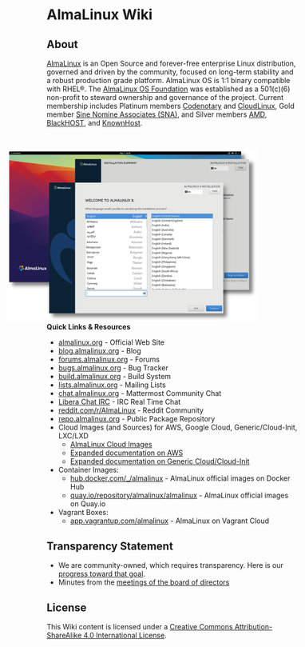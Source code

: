 # AlmaLinux Wiki


## About

[AlmaLinux](https://almalinux.org/) is an Open Source and forever-free enterprise Linux distribution, governed and driven by the community, focused on long-term stability and a robust production grade platform. AlmaLinux OS is 1:1 binary compatible with RHEL®.  The [AlmaLinux OS Foundation](Transparency.md) was established as a 501(c)(6) non-profit to steward ownership and governance of the project. Current membership includes Platinum members [Codenotary](https://codenotary.com/) and [CloudLinux](https://www.cloudlinux.com/), Gold member [Sine Nomine Associates (SNA)](https://www.sinenomine.net/), and Silver members [AMD](https://www.amd.com/en), [BlackHOST](https://black.host/), and [KnownHost](https://www.knownhost.com/).

<div>
<div>
<img src=/images/almalinux-readme.png style="float: right; margin-right: 80px; margin-top: 30px;">
</div>
<div>
<b>Quick Links & Resources</b>
<ul>
<li><a href="https://almalinux.org/">almalinux.org</a> - Official Web Site</li>
<li><a href="https://blog.almalinux.org">blog.almalinux.org</a> - Blog</li>
<li><a href="https://forums.almalinux.org">forums.almalinux.org</a> - Forums</li>
<li><a href="https://bugs.almalinux.org">bugs.almalinux.org</a> - Bug Tracker</li>
<li><a href="https://build.almalinux.org/">build.almalinux.org</a> - Build System</li>
<li><a href="https://lists.almalinux.org">lists.almalinux.org</a> - Mailing Lists</li>
<li><a href="https://chat.almalinux.org">chat.almalinux.org</a> - Mattermost Community Chat</li>
<li><a href="https://web.libera.chat/#almalinux">Libera Chat IRC</a> - IRC Real Time Chat</li>
<li><a href="https://www.reddit.com/r/AlmaLinux/">reddit.com/r/AlmaLinux</a> - Reddit Community</li>
<li><a href="https://repo.almalinux.org/">repo.almalinux.org</a> - Public Package Repository</li>
<li>Cloud Images (and Sources) for AWS, Google Cloud, Generic/Cloud-Init, LXC/LXD
    <ul>
    <li><a href="https://github.com/AlmaLinux/cloud-images">AlmaLinux Cloud Images</a></li>
    <li><a href=cloud/AWS>Expanded documentation on AWS</a></li>
    <li><a href=cloud/Generic-cloud>Expanded documentation on Generic Cloud/Cloud-Init</a></li>
    </ul>
</li>
<li>Container Images:
    <ul>
    <li><a href="https://hub.docker.com/_/almalinux">hub.docker.com/_/almalinux</a> - AlmaLinux official images on Docker Hub</li>
    <li><a href="https://quay.io/repository/almalinux/almalinux">quay.io/repository/almalinux/almalinux</a> - AlmaLinux official images on Quay.io</li>
    </ul>
</li>
<li>Vagrant Boxes:
    <ul>
    <li><a href="https://app.vagrantup.com/almalinux">app.vagrantup.com/almalinux</a> - AlmaLinux on Vagrant Cloud</li>
    </ul>
</li>
</ul>
</div>
</div>

## Transparency Statement

* We are community-owned, which requires transparency. Here is our [progress toward that goal](Transparency.md).
* Minutes from the [meetings of the board of directors](Transparency.md#-minutes-of-almalinux-os-foundation-board-meetings)

## License

This Wiki content is licensed under a [Creative Commons Attribution-ShareAlike
4.0 International License](https://creativecommons.org/licenses/by-sa/4.0/).
